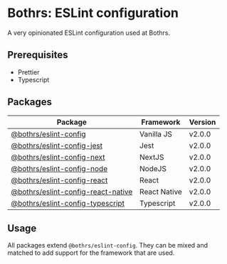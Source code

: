 # Bothrs: ESLint configuration

A very opinionated ESLint configuration used at Bothrs.

## Prerequisites

- Prettier
- Typescript

## Packages

| Package                              | Framework    | Version |
| ------------------------------------ | ------------ | ------- |
| [@bothrs/eslint-config]              | Vanilla JS   | v2.0.0  |
| [@bothrs/eslint-config-jest]         | Jest         | v2.0.0  |
| [@bothrs/eslint-config-next]         | NextJS       | v2.0.0  |
| [@bothrs/eslint-config-node]         | NodeJS       | v2.0.0  |
| [@bothrs/eslint-config-react]        | React        | v2.0.0  |
| [@bothrs/eslint-config-react-native] | React Native | v2.0.0  |
| [@bothrs/eslint-config-typescript]   | Typescript   | v2.0.0  |

## Usage

All packages extend `@bothrs/eslint-config`.
They can be mixed and matched to add support for the framework that are used.

<!-- Links -->

[@bothrs/eslint-config]: https://github.com/bothrs/eslint-config/blob/main/packages/%40bothrs-eslint-config/README.md
[@bothrs/eslint-config-jest]: https://github.com/bothrs/eslint-config/blob/main/packages/%40bothrs-eslint-config-jest/README.md
[@bothrs/eslint-config-next]: https://github.com/bothrs/eslint-config/blob/main/packages/%40bothrs-eslint-config-next/README.md
[@bothrs/eslint-config-node]: https://github.com/bothrs/eslint-config/blob/main/packages/%40bothrs-eslint-config-node/README.md
[@bothrs/eslint-config-react]: https://github.com/bothrs/eslint-config/blob/main/packages/%40bothrs-eslint-config-react/README.md
[@bothrs/eslint-config-react-native]: https://github.com/bothrs/eslint-config/blob/main/packages/%40bothrs-eslint-config-react-native/README.md
[@bothrs/eslint-config-typescript]: https://github.com/bothrs/eslint-config/blob/main/packages/%40bothrs-eslint-config-typescript/README.md
